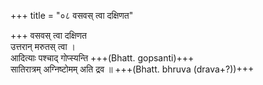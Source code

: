 +++
title = "०८ वसवस् त्वा दक्षिणत"

+++
वसवस् त्वा दक्षिणत  
उत्तरान् मरुतस् त्वा ।  
आदित्याः पश्चाद् गोप्स्यन्ति +++(Bhatt. gopsanti)+++  
सातिरात्रम् अग्निष्टोमम् अति द्रव ॥ +++(Bhatt. bhruva (drava+?))+++
